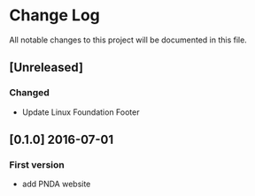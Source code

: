 # Change Log
All notable changes to this project will be documented in this file.

## [Unreleased]
### Changed
- Update Linux Foundation Footer

## [0.1.0] 2016-07-01
### First version
- add PNDA website
